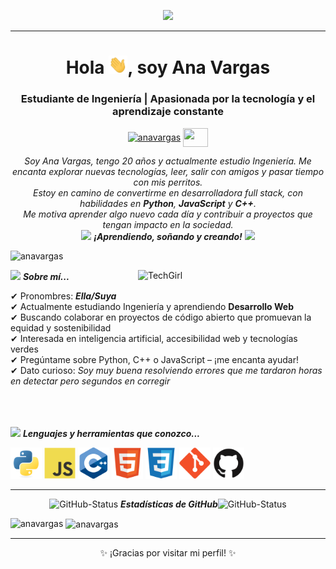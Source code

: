 <p align="center">
  <img src="./118e76a3-f5f1-4259-8ef8-37d5baa28fcf.png" height="200" />
</p>
<hr>
<h1 align="center">Hola <img src="https://raw.githubusercontent.com/ABSphreak/ABSphreak/master/gifs/Hi.gif" width="30px">, soy Ana Vargas</h1>
<h3 align="center">Estudiante de Ingeniería | Apasionada por la tecnología y el aprendizaje constante</h3>
<p align="center">
<a href="https://www.linkedin.com/in/anavargas20" target="blank"><img align="center" src="https://cdn.jsdelivr.net/npm/simple-icons@3.0.1/icons/linkedin.svg" alt="anavargas" height="30" width="40" /></a>
<a href="mailto:anavargas.dev@gmail.com"><img align="center" src="https://simpleicons.org/icons/gmail.svg" height="30" width="40" /></a>
</p>

<p align="center">
  <em>
    Soy Ana Vargas, tengo 20 años y actualmente estudio Ingeniería. Me encanta explorar nuevas tecnologías, leer, salir con amigos y pasar tiempo con mis perritos. <br>
    Estoy en camino de convertirme en desarrolladora full stack, con habilidades en <b>Python</b>, <b>JavaScript</b> y <b>C++</b>. <br>
    Me motiva aprender algo nuevo cada día y contribuir a proyectos que tengan impacto en la sociedad.
  </em> 
  <br>
  <img src="https://media.giphy.com/media/VgCDAzcKvsR6OM0uWg/giphy.gif" width="50" /> <b><i>¡Aprendiendo, soñando y creando!</i></b> <img src="https://media.giphy.com/media/7j2hfyeVcDtf2/giphy.gif" width="50" />
</p>

<p align="left"> <img src="https://komarev.com/ghpvc/?username=anavargas&label=Profile%20views&color=0e75b6&style=flat" alt="anavargas" /> </p>
<img align="right" width=300px alt="TechGirl" src="https://media.giphy.com/media/3ohs4BSacFKI7A717y/giphy.gif" />

<img src="https://media.giphy.com/media/ObNTw8Uzwy6KQ/giphy.gif" width="30px"> ***Sobre mí...***

✔ Pronombres: ***Ella/Suya*** <br>
✔ Actualmente estudiando Ingeniería y aprendiendo **Desarrollo Web**<br>
✔ Buscando colaborar en proyectos de código abierto que promuevan la equidad y sostenibilidad<br>
✔ Interesada en inteligencia artificial, accesibilidad web y tecnologías verdes<br>
✔ Pregúntame sobre Python, C++ o JavaScript – ¡me encanta ayudar!<br>
✔ Dato curioso: *Soy muy buena resolviendo errores que me tardaron horas en detectar pero segundos en corregir*<br><br><br><br>

<img src="https://media.giphy.com/media/ObNTw8Uzwy6KQ/giphy.gif" width="30px"> ***Lenguajes y herramientas que conozco...***
<p align="left">
  <code><img height="50" src="https://raw.githubusercontent.com/devicons/devicon/master/icons/python/python-original.svg"></code>
  <code><img height="50" src="https://raw.githubusercontent.com/devicons/devicon/master/icons/javascript/javascript-original.svg"></code>
  <code><img height="50" src="https://raw.githubusercontent.com/devicons/devicon/master/icons/cplusplus/cplusplus-original.svg"></code>
  <code><img height="50" src="https://raw.githubusercontent.com/devicons/devicon/master/icons/html5/html5-original.svg"></code>
  <code><img height="50" src="https://raw.githubusercontent.com/devicons/devicon/master/icons/css3/css3-original.svg"></code>
  <code><img height="50" src="https://raw.githubusercontent.com/devicons/devicon/master/icons/git/git-original.svg"></code>
  <code><img height="50" src="https://raw.githubusercontent.com/devicons/devicon/master/icons/github/github-original.svg"></code>
</p>

<hr>
<p align="center">
 <img src="https://media.giphy.com/media/8UHRm5oY4k4FDxq5QG/giphy.gif" width="30px" alt="GitHub-Status"/>&nbsp;<i><b>Estadísticas de GitHub</b></i><img src="https://media.giphy.com/media/8UHRm5oY4k4FDxq5QG/giphy.gif" width="30px" alt="GitHub-Status"/>
</p>
<p><img align="left" src="https://github-readme-stats.vercel.app/api/top-langs?username=anavargas&show_icons=true&locale=es&layout=compact" alt="anavargas" /></p>
<p>&nbsp;<img align="center" src="https://github-readme-stats.vercel.app/api?username=anavargas&show_icons=true&locale=es" alt="anavargas" width="410" /></p>

<hr>
<p align="center">✨ ¡Gracias por visitar mi perfil! ✨</p>
